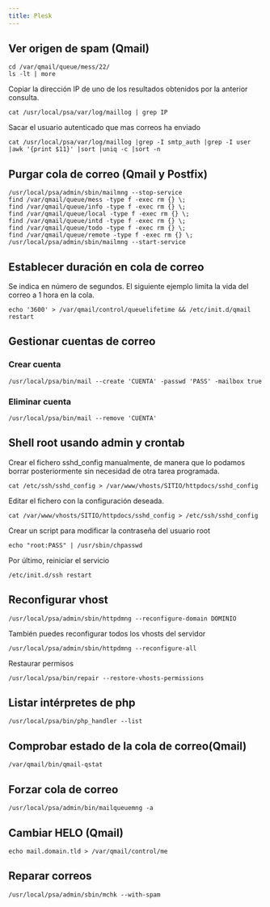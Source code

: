 ```yaml
---
title: Plesk
---
```


## Ver origen de spam (Qmail)

```
cd /var/qmail/queue/mess/22/
ls -lt | more
```

Copiar la dirección IP de uno de los resultados obtenidos por la anterior consulta.

```
cat /usr/local/psa/var/log/maillog | grep IP
```

Sacar el usuario autenticado que mas correos ha enviado

```
cat /usr/local/psa/var/log/maillog |grep -I smtp_auth |grep -I user |awk '{print $11}' |sort |uniq -c |sort -n
```

## Purgar cola de correo (Qmail y Postfix)

```
/usr/local/psa/admin/sbin/mailmng --stop-service
find /var/qmail/queue/mess -type f -exec rm {} \;
find /var/qmail/queue/info -type f -exec rm {} \;
find /var/qmail/queue/local -type f -exec rm {} \;
find /var/qmail/queue/intd -type f -exec rm {} \;
find /var/qmail/queue/todo -type f -exec rm {} \;
find /var/qmail/queue/remote -type f -exec rm {} \;
/usr/local/psa/admin/sbin/mailmng --start-service
```

## Establecer duración en cola de correo

Se indica en número de segundos. El siguiente ejemplo limita la vida del correo a 1 hora en la cola.

```
echo '3600' > /var/qmail/control/queuelifetime && /etc/init.d/qmail restart
```

## Gestionar cuentas de correo

### Crear cuenta

```
/usr/local/psa/bin/mail --create 'CUENTA' -passwd 'PASS' -mailbox true
```

### Eliminar cuenta

```
/usr/local/psa/bin/mail --remove 'CUENTA'
```

## Shell root usando admin y crontab

Crear el fichero sshd_config manualmente, de manera que lo podamos borrar posteriormente sin necesidad de otra tarea programada.

```
cat /etc/ssh/sshd_config > /var/www/vhosts/SITIO/httpdocs/sshd_config
```

Editar el fichero con la configuración deseada.

```
cat /var/www/vhosts/SITIO/httpdocs/sshd_config > /etc/ssh/sshd_config
```

Crear un script para modificar la contraseña del usuario root

```none title="/var/www/vhosts/SITIO/httpdocs/script.sh"
echo "root:PASS" | /usr/sbin/chpasswd 
```

Por último, reiniciar el servicio

```
/etc/init.d/ssh restart
```

## Reconfigurar vhost

```
/usr/local/psa/admin/sbin/httpdmng --reconfigure-domain DOMINIO
```

También puedes reconfigurar todos los vhosts del servidor

```
/usr/local/psa/admin/sbin/httpdmng --reconfigure-all
```

Restaurar permisos

```
/usr/local/psa/bin/repair --restore-vhosts-permissions
```

## Listar intérpretes de php

```
/usr/local/psa/bin/php_handler --list
```

## Comprobar estado de la cola de correo(Qmail)

```
/var/qmail/bin/qmail-qstat
```

## Forzar cola de correo

```
/usr/local/psa/admin/bin/mailqueuemng -a
```

## Cambiar HELO (Qmail)

```
echo mail.domain.tld > /var/qmail/control/me
```

## Reparar correos

```
/usr/local/psa/admin/sbin/mchk --with-spam
```